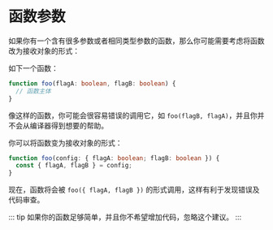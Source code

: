 # 函数参数

如果你有一个含有很多参数或者相同类型参数的函数，那么你可能需要考虑将函数改为接收对象的形式：

如下一个函数：

```ts
function foo(flagA: boolean, flagB: boolean) {
  // 函数主体
}
```

像这样的函数，你可能会很容易错误的调用它，如 `foo(flagB, flagA)`，并且你并不会从编译器得到想要的帮助。

你可以将函数变为接收对象的形式：

```ts
function foo(config: { flagA: boolean; flagB: boolean }) {
  const { flagA, flagB } = config;
}
```

现在，函数将会被 `foo({ flagA, flagB })` 的形式调用，这样有利于发现错误及代码审查。

::: tip
如果你的函数足够简单，并且你不希望增加代码，忽略这个建议。
:::
